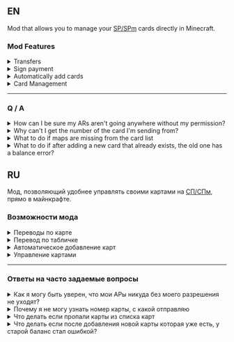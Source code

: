 ## EN

Mod that allows you to manage your [SP/SPm](https://spworlds.ru) cards directly in Minecraft.

### Mod Features

<details>
<summary>Transfers</summary>
To transfer ARs, you need to enter<br>
<br>
1. Card number<br>
2. Amount of transferred ARs<br>
3. Commentary. At the end of the comment your nickname will be indicatedM.<br>
<img src="https://i.imgur.com/uTYGbfu.png" />
</details>
<details>
<summary>Sign payment</summary>
<b>ALERT!!! To edit the sign you now need to hold Shift (if the data is not correct, you can edit without holding Shift).</b><br>
By right-clicking, you will be able to translate the ARs. If it will be filled in according to the special form<br>
<br>
1. #SPWP<br>
2. Card number<br>
3. Amount/price<br>
4. Comment/description/title<br>
<img src="https://i.imgur.com/odEwPea.png" />
</details>
<details>
<summary>Automatically add cards</summary>
In order for the card to add itself, you need to do the following items:<br>
<br>
1. Go to the site SP/SPm<br>
2. open the "Wallet" page<br>
3. Press "Share" near the icon of the card name change<br>
4. Click on "Generate a new API token" (You must be on the server).<br>
5. A window appears with a suggestion whether to add a map or not.<br>
<br>
If you don't get it, just take a look <a href="https://youtu.be/eDadibbvXhE">Video-guide</a><br>
<img src="https://i.imgur.com/aLgeD6K.png" />
<img src="https://i.imgur.com/BV3fcMf.png" />
</details>
<details>
<summary>Card Management</summary>
In addition, you can:<br>
<br>
1. change the name of the card (the name changes only in the mod).<br>
2. Manually add a card, entering the token and card ID.<br>
3. Delete a card (only deleted in the mod).<br>
<img src="https://i.imgur.com/YdVaJH8.png" />
</details>

---

### Q / A

<details>
<summary>How can I be sure my ARs aren't going anywhere without my permission?</summary>
All of your card details are stored on your computer, and nowhere else but the SP/SPM site is it stored
</details>
<details>
<summary>Why can't I get the number of the card I'm sending from?</summary>
The API does not allow you to find out the card number. But we suggest the following: Add the card number yourself, in the card name
</details>
<details>
<summary>What to do if maps are missing from the card list</summary>
Try closing and reopening the window, if that doesn't help reload minecraft, if that doesn't help either, contact us in our <a href="https://discord.gg/Jc4pqjQdBf">Discord-server</a>
</details>
<details>
<summary>What to do if after adding a new card that already exists, the old one has a balance error?</summary>
A new token is recreated, because of this the old card in the list just has a balance error.
</details>

## RU

Мод, позволяющий удобнее управлять своими картами на [СП/СПм](https://spworlds.ru), прямо в майнкрафте.

### Возможности мода

<details>
<summary>Переводы по карте</summary>
Чтобы перевести АРы, нужно ввести:<br>
<br>
1. Номер карты<br>
2. Сумму переводимых АР<br>
3. Комментарий. В конце комментария будет указан ваш никнейм.<br>
<img src="https://i.imgur.com/uTYGbfu.png" />
</details>
<details>
<summary>Перевод по табличке</summary>
<b>Внимание! Чтобы редактировать табличку теперь нужно зажимать Shift (если данные не верны, то можно редактировать без зажатого шифта)</b><br>
Щелкнув правой кнопкой мыши, можно будет перевести АРы. Если она будет заполнена по специальной форме:<br>
<br>
1. #SPWP<br>
2. Номер карты<br>
3. Сумма/цена<br>
4. Комментарий/описание/название<br>
<img src="https://i.imgur.com/odEwPea.png" />
</details>
<details>
<summary>Автоматическое добавление карт</summary>
Для того чтобы карта самостоятельно добавилась, нужно сделать следующие пункты:<br>
<br>
1. Зайти на сайт СП/СПм<br>
2. Открыть страницу "Кошелёк"<br>
3. Нажать возле иконки изменения названии карты "Поделиться"<br>
4. Нажать на "Сгенерировать новый API токен" (При этом вы должны находиться на сервере)<br>
5. Появляется окно с предложением, добавить карту, или нет.<br>
<br>
Если ничего не поняли, просто посмотрите <a href="https://youtu.be/eDadibbvXhE">Видео-гайд</a><br>
<img src="https://i.imgur.com/aLgeD6K.png" />
<img src="https://i.imgur.com/BV3fcMf.png" />
</details>
<details>
<summary>Управление картами</summary>
Помимо этого, можно:<br>
<br>
1. Изменить название карты, название меняется только в моде.<br>
2. Ручное добавление карты, сами вводите токен и айди карты.<br>
3. Удаление карты, удаляется только в моде.<br>
<img src="https://i.imgur.com/YdVaJH8.png" />
</details>

---

### Ответы на часто задаемые вопросы

<details>
<summary>Как я могу быть уверен, что мои АРы никуда без моего разрешения не уходят?</summary>
Все данные вашей карты хранятся у вас на компьютере, и нигде кроме сайта СП/СПм их нет
</details>
<details>
<summary>Почему я не могу узнать номер карты, с какой отправляю</summary>
API не позволяет узнать номер карты. Но мы предлагаем следующее: Добавить самостоятельно номер карты, в название карты
</details>
<details>
<summary>Что делать если пропали карты из списка карт</summary>
Попробуйте закрыть и снова открыть окно, если не помогло перезагрузите майнкрафт, если и это не помогло, свяжитесь с нами в нашем <a href="https://discord.gg/Jc4pqjQdBf">Discord-сервере</a>
</details>
<details>
<summary>Что делать если после добавления новой карты которая уже есть, у старой баланс стал ошибкой?</summary>
Пересоздается новый токен, из-за этого старая карта в списке просто имеет ошибку в балансе.
</details>
